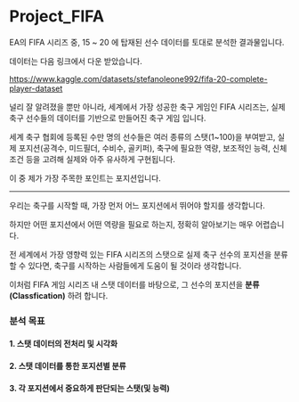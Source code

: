 # Project_FIFA

EA의 FIFA 시리즈 중, 15 ~ 20 에 탑재된 선수 데이터를 토대로 분석한 결과물입니다.


데이터는 다음 링크에서 다운 받았습니다.

https://www.kaggle.com/datasets/stefanoleone992/fifa-20-complete-player-dataset


널리 잘 알려졌을 뿐만 아니라, 세계에서 가장 성공한 축구 게임인 FIFA 시리즈는, 실제 축구 선수들의 데이터를 기반으로 만들어진 축구 게임 입니다. 


세계 축구 협회에 등록된 수만 명의 선수들은 여러 종류의 스탯(1~100)을 부여받고, 실제 포지션(공격수, 미드필더, 수비수, 골키퍼), 축구에 필요한 역량, 보조적인 능력, 신체 조건 등을 고려해 실제와 아주 유사하게 구현됩니다. 


이 중 제가 가장 주목한 포인트는 포지션입니다.

---

우리는 축구를 시작할 때, 가장 먼저 어느 포지션에서 뛰어야 할지를 생각합니다.

하지만 어떤 포지션에서 어떤 역량을 필요로 하는지, 정확히 알아보기는 매우 어렵습니다.

전 세계에서 가장 영향력 있는 FIFA 시리즈의 스탯으로 실제 축구 선수의 포지션을 분류할 수 있다면, 축구를 시작하는 사람들에게 도움이 될 것이라 생각합니다.


이처럼 FIFA 게임 시리즈 내 스탯 데이터를 바탕으로, 그 선수의 포지션을 **분류(Classfication)** 하려 합니다.


### 분석 목표
#### 1. 스탯 데이터의 전처리 및 시각화
#### 2. 스탯 데이터를 통한 포지션별 분류
#### 3. 각 포지션에서 중요하게 판단되는 스탯(및 능력)
 





